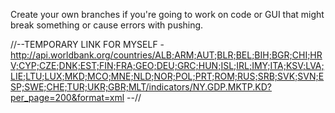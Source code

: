 Create your own branches if you're going to work on code or GUI that might break something or cause errors with pushing.

//--TEMPORARY LINK FOR MYSELF - http://api.worldbank.org/countries/ALB;ARM;AUT;BLR;BEL;BIH;BGR;CHI;HRV;CYP;CZE;DNK;EST;FIN;FRA;GEO;DEU;GRC;HUN;ISL;IRL;IMY;ITA;KSV;LVA;LIE;LTU;LUX;MKD;MCO;MNE;NLD;NOR;POL;PRT;ROM;RUS;SRB;SVK;SVN;ESP;SWE;CHE;TUR;UKR;GBR;MLT/indicators/NY.GDP.MKTP.KD?per_page=200&format=xml
--//